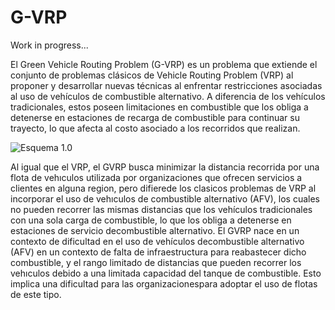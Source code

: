 # G-VRP

Work in progress...

El Green Vehicle Routing Problem (G-VRP) es un problema que extiende el conjunto de problemas clásicos de Vehicle Routing Problem (VRP) al proponer y desarrollar nuevas técnicas al enfrentar restricciones asociadas al uso de vehículos de combustible alternativo. A diferencia de los vehículos tradicionales, estos poseen limitaciones en combustible que los obliga a detenerse en estaciones de recarga de combustible para continuar su trayecto, lo que afecta al costo asociado a los recorridos que realizan.    

![Esquema 1.0](https://puu.sh/GBSyg/71ba9b49c3.png)

Al igual que el VRP, el GVRP busca minimizar la distancia recorrida por una flota de vehıculos utilizada por organizaciones que ofrecen servicios  a clientes en alguna region,  pero difierede los clasicos problemas de VRP al incorporar el uso de vehıculos de combustible alternativo (AFV), los cuales no pueden recorrer las mismas distancias que los vehículos tradicionales con una sola  carga de combustible,  lo que los obliga a  detenerse en estaciones  de servicio decombustible alternativo. El GVRP nace en un contexto de dificultad en el uso de vehículos decombustible alternativo (AFV) en un contexto de falta de infraestructura para reabastecer dicho combustible, y el rango limitado de distancias que pueden recorrer los vehıculos debido a una limitada capacidad del tanque de combustible. Esto implica una dificultad para las organizacionespara adoptar el uso de flotas de este tipo.
